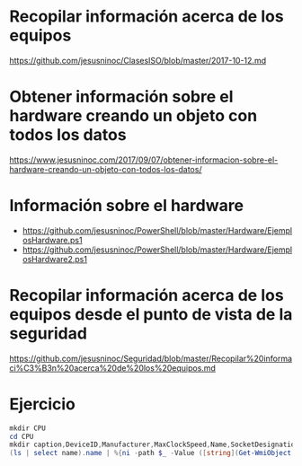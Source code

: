 # Recopilar información acerca de los equipos
https://github.com/jesusninoc/ClasesISO/blob/master/2017-10-12.md

# Obtener información sobre el hardware creando un objeto con todos los datos
https://www.jesusninoc.com/2017/09/07/obtener-informacion-sobre-el-hardware-creando-un-objeto-con-todos-los-datos/

# Información sobre el hardware
* https://github.com/jesusninoc/PowerShell/blob/master/Hardware/EjemplosHardware.ps1
* https://github.com/jesusninoc/PowerShell/blob/master/Hardware/EjemplosHardware2.ps1

# Recopilar información acerca de los equipos desde el punto de vista de la seguridad
https://github.com/jesusninoc/Seguridad/blob/master/Recopilar%20informaci%C3%B3n%20acerca%20de%20los%20equipos.md

# Ejercicio
```PowerShell
mkdir CPU
cd CPU
mkdir caption,DeviceID,Manufacturer,MaxClockSpeed,Name,SocketDesignation
(ls | select name).name | %{ni -path $_ -Value ([string](Get-WmiObject win32_processor | select $_)) -name info.txt -Force}
```

